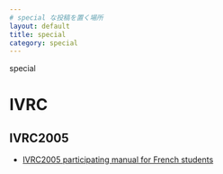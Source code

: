 ```yaml
---
# special な投稿を置く場所
layout: default
title: special
category: special
---
```


special

# IVRC

## IVRC2005
- [IVRC2005 participating manual for French students](IVRC2005ManuelPourEtudiant)